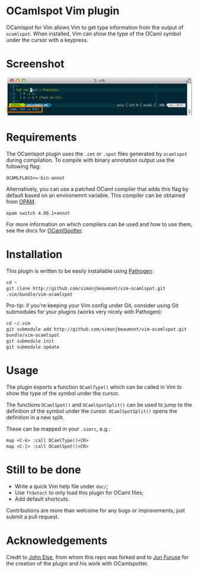 OCamlspot Vim plugin
====================

OCamlspot for Vim allows Vim to get type information from the output of
`ocamlspot`. When installed, Vim can show the type of the OCaml symbol under
the cursor with a keypress.

Screenshot
==========

![Screenshot](img/screenshot.png)

Requirements
============
The OCamlspot plugin uses the `.cmt` or `.spot` files generated by `ocamlspot`
during compilation. To compile with binary annotation output use the following
flag:

    OCAMLFLAGS+=-bin-annot

Alternatively, you can use a patched OCaml compiler that adds this flag by
default based on an environemnt variable. This compiler can be obtained from
[OPAM](http://opam.ocamlpro.com/).

    opam switch 4.00.1+annot

For more information on which compilers can be used and how to use them, see
the docs for [OCamlSpotter](https://bitbucket.org/camlspotter/ocamlspot).

Installation
============
This plugin is written to be easily installable using [Pathogen](https://github.com/tpope/vim-pathogen):

    cd ~
    git clone http://github.com/simonjbeaumont/vim-ocamlspot.git .vim/bundle/vim-ocamlspot

Pro-tip: if you're keeping your Vim config under Git, consider using Git
submodules for your plugins (works very nicely with Pathogen):

    cd ~/.vim
    git submodule add http://github.com/simonjbeaumont/vim-ocamlspot.git bundle/vim-ocamlspot
    git submodule init
    git submodule update

Usage
=====
The plugin exports a function `OCamlType()` which can be called in Vim to show
the type of the symbol under the cursor.

The functions `OCamlSpot()` and `OCamlSpotSplit()` can be used to jump to the
definition of the symbol under the cursor. `OCamlSpotSplit()` opens the definition
in a new split.

These can be mapped in your `.vimrc`, e.g.:

    map <C-k> :call OCamlType()<CR>
    map <C-]> :call OCamlSpot()<CR>

Still to be done
================
* Write a quick Vim help file under `doc/`;
* Use `ftdetect` to only load this plugin for OCaml files;
* Add default shortcuts.

Contributions are more than welcome for any bugs or improvements, just submit a
pull request.

Acknowledgements
================
Credit to [John Else](http://github.com/johnelse), from whom this repo was
forked and to [Jun Furuse](http://jun.furuse.info/) for the creation of the
plugin and his work with OCamlspotter.
